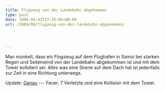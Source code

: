 ```yaml
---
title: Flugzeug von der Landebahn abgekommen
type: post
date: 2009-08-03T17:55:05+00:00
url: /2009/08/flugzeug-von-der-landebahn-abgekommen/




---
```

Man munkelt, dass ein Flugzeug auf dem Flughafen in Samui bei starken Regen und Seitenwind von der Landebahn abgekommen ist und mit dem Tower kollidiert sei. Alles was eine Sirene auf dem Dach hat ist jedenfalls zur Zeit in eine Richtung unterwegs.

Update: [Genau][1] --- Feuer, 7 Verletzte und eine Kollision mit dem Tower.

 [1]: http://www.nationmultimedia.com/breakingnews/30109044/Bangkok-Airways-plane-skids-out-of-runway-at-Samui
